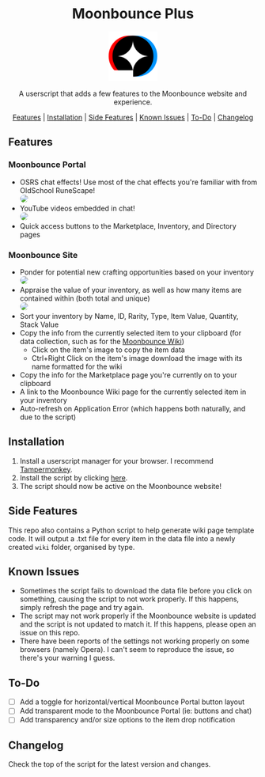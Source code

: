 <div align="center">
  <h1>Moonbounce Plus</h1>
  <img src="https://github.com/Jordy3D/MoonbouncePlus/blob/main/assets/MoonbouncePlus.png" height=100>
  <p>A userscript that adds a few features to the Moonbounce website and experience.</p>

  <a href="#features">Features</a> | <a href="#installation">Installation</a> | <a href="#side-features">Side Features</a> | <a href="#known-issues">Known Issues</a> | <a href="#to-do">To-Do</a> | <a href="#changelog">Changelog</a>
</div>

## Features

### Moonbounce Portal
- OSRS chat effects! Use most of the chat effects you're familiar with from OldSchool RuneScape!  
  <img src="https://github.com/Jordy3D/MoonbouncePlus/assets/19144524/33e1a56b-4c4f-462e-a7fd-794786b892f3" width=300 style="border-radius: 15px">
- YouTube videos embedded in chat!  
  <img src="https://github.com/user-attachments/assets/fbece47a-ee5d-40bb-9aa9-5956456d0136" width=300 style="border-radius: 15px">
- Quick access buttons to the Marketplace, Inventory, and Directory pages

### Moonbounce Site
- Ponder for potential new crafting opportunities based on your inventory  
  <img src="https://github.com/Jordy3D/MoonbouncePlus/assets/19144524/3a386947-a633-405b-9ed4-5e3432abe4c2" width=300 style="border-radius: 15px">
- Appraise the value of your inventory, as well as how many items are contained within (both total and unique)  
  <img src="https://github.com/Jordy3D/MoonbouncePlus/assets/19144524/1efd6494-434b-4bbd-90bc-7b6aad0e6916" width=300 style="border-radius: 15px">
- Sort your inventory by Name, ID, Rarity, Type, Item Value, Quantity, Stack Value
- Copy the info from the currently selected item to your clipboard (for data collection, such as for the [Moonbounce Wiki](https://moonbounce.wiki))
  - Click on the item's image to copy the item data
  - Ctrl+Right Click on the item's image download the image with its name formatted for the wiki
- Copy the info for the Marketplace page you're currently on to your clipboard
- A link to the Moonbounce Wiki page for the currently selected item in your inventory
- Auto-refresh on Application Error (which happens both naturally, and due to the script)


## Installation

1. Install a userscript manager for your browser. I recommend [Tampermonkey](https://www.tampermonkey.net/).
2. Install the script by clicking [here](https://github.com/Jordy3D/MoonbouncePlus/raw/main/scripts/MoonbouncePlus.user.js).
3. The script should now be active on the Moonbounce website!

## Side Features

This repo also contains a Python script to help generate wiki page template code. It will output a .txt file for every item in the data file into a newly created `wiki` folder, organised by type.

## Known Issues

- Sometimes the script fails to download the data file before you click on something, causing the script to not work properly. If this happens, simply refresh the page and try again.
- The script may not work properly if the Moonbounce website is updated and the script is not updated to match it. If this happens, please open an issue on this repo.
- There have been reports of the settings not working properly on some browsers (namely Opera). I can't seem to reproduce the issue, so there's your warning I guess.
  
## To-Do

- [ ] Add a toggle for horizontal/vertical Moonbounce Portal button layout
- [ ] Add transparent mode to the Moonbounce Portal (ie: buttons and chat)
- [ ] Add transparency and/or size options to the item drop notification

## Changelog

Check the top of the script for the latest version and changes.
